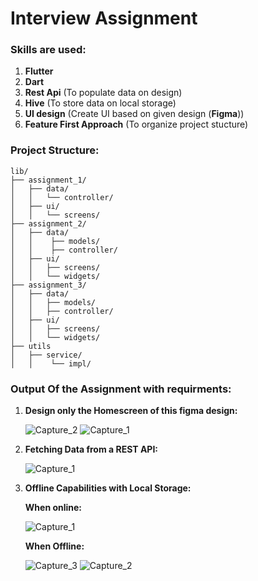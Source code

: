 # Interview Assignment

### Skills are used:
1. **Flutter**
2. **Dart**
3. **Rest Api** (To populate data on design)
4. **Hive** (To store data on local storage)
5. **UI design** (Create UI based on given design (**Figma**))
6. **Feature First Approach** (To organize project stucture)

### Project Structure:  
```
lib/
├── assignment_1/
│   ├── data/
│   │   └── controller/
│   ├── ui/
│   │   └── screens/
├── assignment_2/
│   ├── data/
│   │    ├── models/
│   │    ├── controller/
│   ├── ui/
│   │   ├── screens/
│   │   └── widgets/
├── assignment_3/
│   ├── data/
│   │   ├── models/
│   │   ├── controller/
│   ├── ui/
│   │   ├── screens/
│   │   └── widgets/
├── utils
│   ├── service/
│   │    └── impl/
```

### Output Of the Assignment with requirments:
1. **Design only the Homescreen of this figma design:**
   
   ![Capture_2](https://github.com/user-attachments/assets/9780f61c-2301-447c-8eff-f4952c5fea5e)
   ![Capture_1](https://github.com/user-attachments/assets/295af60b-495b-438b-a509-f1358bdeba39)

2. **Fetching Data from a REST API:**
   
   ![Capture_1](https://github.com/user-attachments/assets/7adff272-68e3-4582-9ddd-eb58a6308f17)  

3. **Offline Capabilities with Local Storage:**  

   **When online:**

   ![Capture_1](https://github.com/user-attachments/assets/ceb8488e-f33e-4079-aadf-eeeee536a144)

   **When Offline:**

   ![Capture_3](https://github.com/user-attachments/assets/460f8534-8ee6-45d3-8955-0d78c6c8ffc6)
   ![Capture_2](https://github.com/user-attachments/assets/4b6817a1-5693-415a-884d-ea50901b78af)


